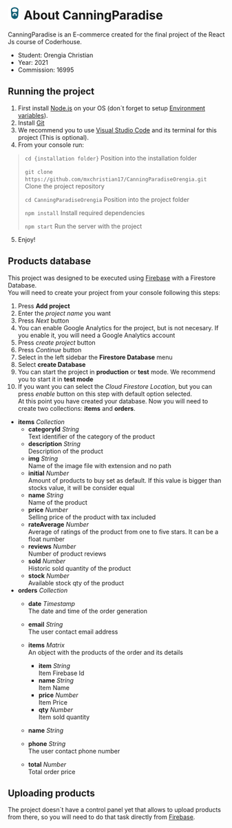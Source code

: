 # <img src="public/logo192.png" width="30" height="30"> About CanningParadise

CanningParadise is an E-commerce created for the final project of the React Js course of Coderhouse.

  - Student: Orengia Christian
  - Year: 2021
  - Commission: 16995

## Running the project

1. First install [Node.js](https://nodejs.org/es/) on your OS (don´t forget to setup [Environment variables](https://bertofern.wordpress.com/2019/01/08/solucion-node-js-npm-no-reconocido-como-comando-interno-o-externo/)).
2. Install [Git](https://git-scm.com/)
3. We recommend you to use [Visual Studio Code](https://code.visualstudio.com/download) and its terminal for this project (This is optional).
4. From your console run:

> `cd {installation folder}` Position into the installation folder
>
> `git clone https://github.com/mxchristian17/CanningParadiseOrengia.git` Clone the project repository
>
> `cd CanningParadiseOrengia` Position into the project folder
>
> `npm install` Install required dependencies
>
> `npm start` Run the server with the project
    
5. Enjoy!

## Products database

This project was designed to be executed using [Firebase](https://firebase.google.com/) with a Firestore Database.  
You will need to create your project from your console following this steps:
1. Press **Add project**
2. Enter the *project name* you want
3. Press *Next* button
4. You can enable Google Analytics for the project, but is not necesary. If you enable it, you will need a Google Analytics account
5. Press *create project* button
6. Press *Continue* button
7. Select in the left sidebar the **Firestore Database** menu
8. Select **create Database**
9. You can start the project in **production** or **test** mode. We recommend you to start it in **test mode**
10. If you want you can select the *Cloud Firestore Location*, but you can press *enable* button on this step with default option selected.  
At this point you have created your database. Now you will need to create two collections: **items** and **orders**.
  - **items** *Collection*
    - **categoryId** *String*  
    Text identifier of the category of the product
    - **description** *String*  
    Description of the product
    - **img** *String*  
    Name of the image file with extension and no path
    - **initial** *Number*  
    Amount of products to buy set as default. If this value is bigger than stocks value, it will be consider equal
    - **name** *String*  
    Name of the product
    - **price** *Number*  
    Selling price of the product with tax included
    - **rateAverage** *Number*  
    Average of ratings of the product from one to five stars. It can be a float number
    - **reviews** *Number*  
    Number of product reviews
    - **sold** *Number*  
    Historic sold quantity of the product
    - **stock** *Number*  
    Available stock qty of the product
  - **orders** *Collection*
    - **date** *Timestamp*  
    The date and time of the order generation
    - **email** *String*  
    The user contact email address
    - **items** *Matrix*  
    An object with the products of the order and its details
      - **item** *String*  
      Item Firebase Id
      - **name** *String*  
      Item Name
      - **price** *Number*  
      Item Price
      - **qty** *Number*  
      Item sold quantity
    - **name** *String*  
    
    - **phone** *String*  
    The user contact phone number
    - **total** *Number*  
    Total order price

## Uploading products

The project doesn´t have a control panel yet that allows to upload products from there, so you will need to do that task directly from [Firebase](https://console.firebase.google.com/).
